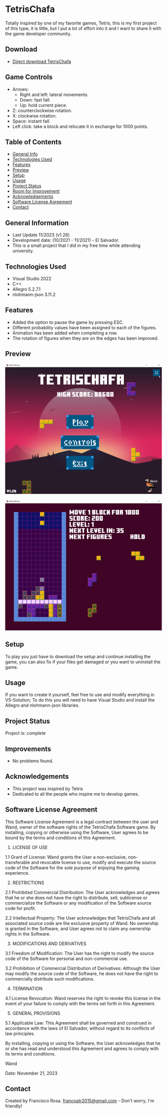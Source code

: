 # TetrisChafa
Totally inspired by one of my favorite games, Tetris, this is my first project of this type, it is little, but I put a lot of effort into it and
I want to share it with the game developer community.

## Download
* [Direct download TetrisChafa](https://github.com/FrankoATR/TetrisChafa/blob/main/setup-tetrischafa.msi?raw=true)

## Game Controls
* Arrows:
    * Right and left: lateral movements.
    * Down: fast fall.
    * Up: hold current piece.
* Z: counterclockwise rotation.
* X: clockwise rotation.
* Space: instant fall.
* Left click: take a block and relocate it in exchange for 1000 points.

## Table of Contents
* [General Info](#general-information)
* [Technologies Used](#technologies-used)
* [Features](#features)
* [Preview](#preview)
* [Setup](#setup)
* [Usage](#usage)
* [Project Status](#project-status)
* [Room for Improvement](#room-for-improvement)
* [Acknowledgements](#acknowledgements)
* [Software License Agreement](#software-license-agreement)
* [Contact](#contact)


## General Information
- Last Update 11/2023 (v1.26)
- Development date: (10/2021 - 11/2021) - El Salvador.
- This is a small project that I did in my free time while attending university.


## Technologies Used
- Visual Studio 2022
- C++
- Allegro 5.2.7.1
- nlohmann-json 3.11.2


## Features 
- Added the option to pause the game by pressing ESC.
- Different probability values ​​have been assigned to each of the figures.
- Animation has been added when completing a row.
- The rotation of figures when they are on the edges has been improved.

## Preview
![Preview](./img/preview1.png)

![Preview](./img/preview2.png)


## Setup
To play you just have to download the setup and continue installing the game, you can also fix if your files get damaged or you want to uninstall the game.

## Usage
If you want to create it yourself, feel free to use and modify everything in VS-Solution; To do this you will need to have Visual Studio and install the Allegro and nlohmann-json libraries.


## Project Status
Project is: _complete_


## Improvements
- No problems found.


## Acknowledgements
- This project was inspired by Tetris
- Dedicated to all the people who inspire me to develop games.


## Software License Agreement
This Software License Agreement is a legal contract between the user and Wand, owner of the software rights of the TetrisChafa Software game. By installing, copying or otherwise using the Software, User agrees to be bound by the terms and conditions of this Agreement.

1. LICENSE OF USE

1.1 Grant of License: Wand grants the User a non-exclusive, non-transferable and revocable license to use, modify and execute the source code of the Software for the sole purpose of enjoying the gaming experience.

2. RESTRICTIONS

2.1 Prohibited Commercial Distribution: The User acknowledges and agrees that he or she does not have the right to distribute, sell, sublicense or commercialize the Software or any modification of the Software source code for profit.

2.2 Intellectual Property: The User acknowledges that TetrisChafa and all associated source code are the exclusive property of Wand. No ownership is granted in the Software, and User agrees not to claim any ownership rights in the Software.

3. MODIFICATIONS AND DERIVATIVES

3.1 Freedom of Modification: The User has the right to modify the source code of the Software for personal and non-commercial use.

3.2 Prohibition of Commercial Distribution of Derivatives: Although the User may modify the source code of the Software, he does not have the right to commercially distribute such modifications.

4. TERMINATION

4.1 License Revocation: Wand reserves the right to revoke this license in the event of your failure to comply with the terms set forth in this Agreement.

5. GENERAL PROVISIONS

5.1 Applicable Law: This Agreement shall be governed and construed in accordance with the laws of El Salvador, without regard to its conflicts of law principles.

By installing, copying or using the Software, the User acknowledges that he or she has read and understood this Agreement and agrees to comply with its terms and conditions.


Wand

Date: November 21, 2023


## Contact
Created by Francisco Rosa.
<a href="mailto:francoatr2015@gmail.com">francoatr2015@gmail.com</a> - Don't worry, I'm friendly!
